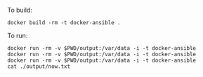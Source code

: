To build:

    docker build -rm -t docker-ansible .

To run:

    docker run -rm -v $PWD/output:/var/data -i -t docker-ansible
    docker run -rm -v $PWD/output:/var/data -i -t docker-ansible
    docker run -rm -v $PWD/output:/var/data -i -t docker-ansible
    cat ./output/now.txt


[1]: https://www.docker.io/
[2]: http://www.ansible.com/home
